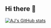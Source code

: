 ## Hi there 👋

[![AJ's GitHub stats](https://ajhyperbit-github-readme-stats.vercel.app/api?username=ajhyperbit&show_icons=true&theme=transparent)](https://github.com/ajhyperbit/github-readme-stats)


<!--
**ajhyperbit/AJHyperBit** is a ✨ _special_ ✨ repository because its `README.md` (this file) appears on your GitHub profile.

Here are some ideas to get you started:

- 🔭 I’m currently working on ...
- 🌱 I’m currently learning ...
- 👯 I’m looking to collaborate on ...
- 🤔 I’m looking for help with ...
- 💬 Ask me about ...
- 📫 How to reach me: ...
- 😄 Pronouns: ...
- ⚡ Fun fact: ...
-->
